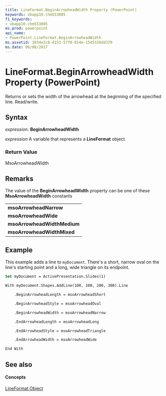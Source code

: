 ```yaml
---
title: LineFormat.BeginArrowheadWidth Property (PowerPoint)
keywords: vbapp10.chm553005
f1_keywords:
- vbapp10.chm553005
ms.prod: powerpoint
api_name:
- PowerPoint.LineFormat.BeginArrowheadWidth
ms.assetid: 3834e2c8-d153-57f8-014e-1545326dd370
ms.date: 06/08/2017
---
```



# LineFormat.BeginArrowheadWidth Property (PowerPoint)

Returns or sets the width of the arrowhead at the beginning of the specified line. Read/write.


## Syntax

 _expression_. **BeginArrowheadWidth**

 _expression_ A variable that represents a **LineFormat** object.


### Return Value

MsoArrowheadWidth


## Remarks

The value of the **BeginArrowheadWidth** property can be one of these **MsoArrowheadWidth** constants


||
|:-----|
|**msoArrowheadNarrow**|
|**msoArrowheadWide**|
|**msoArrowheadWidthMedium**|
|**msoArrowheadWidthMixed**|

## Example

This example adds a line to  `myDocument`. There's a short, narrow oval on the line's starting point and a long, wide triangle on its endpoint.


```vb
Set myDocument = ActivePresentation.Slides(1)

With myDocument.Shapes.AddLine(100, 100, 200, 300).Line

    .BeginArrowheadLength = msoArrowheadShort

    .BeginArrowheadStyle = msoArrowheadOval

    .BeginArrowheadWidth = msoArrowheadNarrow

    .EndArrowheadLength = msoArrowheadLong

    .EndArrowheadStyle = msoArrowheadTriangle

    .EndArrowheadWidth = msoArrowheadWide

End With
```


## See also


#### Concepts


[LineFormat Object](lineformat-object-powerpoint.md)

